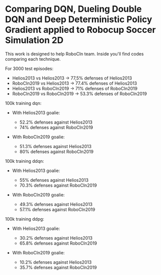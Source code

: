 # Comparing DQN, Dueling Double DQN and Deep Deterministic Policy Gradient applied to Robocup Soccer Simulation 2D

This work is designed to help RoboCIn team.
Inside you'll find codes comparing each technique.

For 3000 test episodes:

 - Helios2013 vs Helios2013 -> 77,5% defenses of Helios2013
 - RoboCIn2019 vs Helios2013 -> 77.4% defenses of Helios2013
 - Helios2013 vs RoboCIn2019 -> 71% defenses of RoboCIn2019
 - RoboCIn2019 vs RoboCIn2019 -> 53.3% defenses of RoboCIn2019

100k training dqn:
 - With Helios2013 goalie:
    - 52.2% defenses against Helios2013
    - 74% defenses against RoboCIn2019

 - With RoboCIn2019 goalie:
    - 51.3% defenses against Helios2013
    - 80% defenses against RoboCIn2019

100k training ddqn:
 - With Helios2013 goalie:
    - 55% defenses against Helios2013
    - 70.3% defenses against RoboCIn2019

 - With RoboCIn2019 goalie:
    - 49.3% defenses against Helios2013
    - 57.1% defenses against RoboCIn2019

100k training ddpg:
 - With Helios2013 goalie:
    - 30.2% defenses against Helios2013
    - 65.8% defenses against RoboCIn2019

 - With RoboCIn2019 goalie:
    - 10.2% defenses against Helios2013
    - 35.7% defenses against RoboCIn2019
